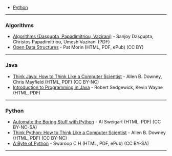 - [Python](#python)  

---

### Algorithms
* [Algorithms (Dasgupta, Papadimitriou, Vazirani)](https://algorithmics.lsi.upc.edu/docs/Dasgupta-Papadimitriou-Vazirani.pdf) - Sanjoy Dasgupta, Christos Papadimitriou, Umesh Vazirani (PDF)  
* [Open Data Structures](https://opendatastructures.org/) - Pat Morin (HTML, PDF, ePub) (CC BY)  

---

### Java
* [Think Java: How to Think Like a Computer Scientist](https://greenteapress.com/wp/think-java-2e/) - Allen B. Downey, Chris Mayfield (HTML, PDF) (CC BY-NC)  
* [Introduction to Programming in Java](https://introcs.cs.princeton.edu/java/home/) - Robert Sedgewick, Kevin Wayne (HTML, PDF)  

---

### Python
* [Automate the Boring Stuff with Python](https://automatetheboringstuff.com/) - Al Sweigart (HTML, PDF) (CC BY-NC-SA)  
* [Think Python: How to Think Like a Computer Scientist](https://greenteapress.com/wp/think-python-2e/) - Allen B. Downey (HTML, PDF) (CC BY-NC)  
* [A Byte of Python](https://python.swaroopch.com/) - Swaroop C H (HTML, PDF, ePub) (CC BY-SA)  

---
